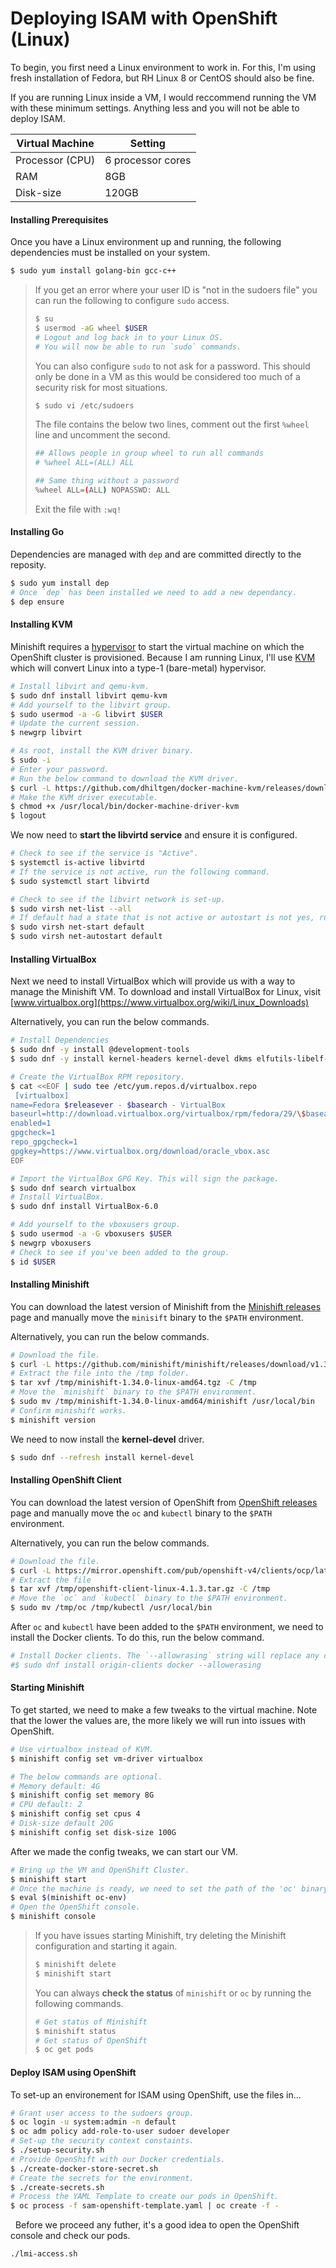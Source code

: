# Deploying ISAM with OpenShift (Linux)

To begin, you first need a Linux environment to work in.
For this, I'm using fresh installation of Fedora, but RH Linux 8 or CentOS should also be fine.

If you are running Linux inside a VM, I would reccommend running the VM with these minimum settings. Anything less and you will not be able to deploy ISAM.

| Virtual Machine | Setting           |
| --------------- | ----------------- |
| Processor (CPU) | 6 processor cores |
| RAM             | 8GB               |
| Disk-size       | 120GB             |

#### Installing Prerequisites

Once you have a Linux environment up and running, the following dependencies must be installed on your system.

```bash
$ sudo yum install golang-bin gcc-c++
```

> If you get an error where your user ID is "not in the sudoers file" you can run the following to configure `sudo` access.
> 
> ```bash
> $ su
> $ usermod -aG wheel $USER
> # Logout and log back in to your Linux OS.
> # You will now be able to run `sudo` commands.
> ```
> 
> You can also configure `sudo` to not ask for a password. This should only be done in a VM as this would be considered too much of a security risk for most situations.
> 
> ```bash
> $ sudo vi /etc/sudoers
> ```
> 
> The file contains the below two lines, comment out the first `%wheel` line and uncomment the second.
> 
> ```bash
> ## Allows people in group wheel to run all commands
> # %wheel ALL=(ALL) ALL
> 
> ## Same thing without a password
> %wheel ALL=(ALL) NOPASSWD: ALL
> ```
> 
> Exit the file with `:wq!`

#### Installing Go

Dependencies are managed with `dep` and are committed directly to the reposity.

```bash
$ sudo yum install dep
# Once `dep` has been installed we need to add a new dependancy.
$ dep ensure
```

#### Installing KVM

Minishift requires a [hypervisor](https://docs.okd.io/latest/minishift/getting-started/setting-up-virtualization-environment.html) to start the virtual machine on which the OpenShift cluster is provisioned. Because I am running Linux, I'll use [KVM](https://www.redhat.com/en/topics/virtualization/what-is-KVM) which will convert Linux into a type-1 (bare-metal) hypervisor.

```bash
# Install libvirt and qemu-kvm.
$ sudo dnf install libvirt qemu-kvm
# Add yourself to the libvirt group.
$ sudo usermod -a -G libvirt $USER
# Update the current session.
$ newgrp libvirt

# As root, install the KVM driver binary.
$ sudo -i
# Enter your password.
# Run the below command to download the KVM driver.
$ curl -L https://github.com/dhiltgen/docker-machine-kvm/releases/download/v0.10.0/docker-machine-driver-kvm-centos7 -o /usr/local/bin/docker-machine-driver-kvm
# Make the KVM driver executable.
$ chmod +x /usr/local/bin/docker-machine-driver-kvm
$ logout
```

We now need to **start the libvirtd service** and ensure it is configured.

```bash
# Check to see if the service is "Active".
$ systemctl is-active libvirtd
# If the service is not active, run the following command.
$ sudo systemctl start libvirtd

# Check to see if the libvirt network is set-up.
$ sudo virsh net-list --all
# If default had a state that is not active or autostart is not yes, run the following commands.
$ sudo virsh net-start default
$ sudo virsh net-autostart default
```

#### Installing VirtualBox

Next we need to install VirtualBox which will provide us with a way to manage the Minishift VM. To download and install VirtualBox for Linux, visit [www.virtualbox.org](https://www.virtualbox.org/wiki/Linux_Downloads)

Alternatively, you can run the below commands.

```bash
# Install Dependencies
$ sudo dnf -y install @development-tools
$ sudo dnf -y install kernel-headers kernel-devel dkms elfutils-libelf-devel qt5-qtx11extras

# Create the VirtualBox RPM repository.
$ cat <<EOF | sudo tee /etc/yum.repos.d/virtualbox.repo
 [virtualbox]
name=Fedora $releasever - $basearch - VirtualBox
baseurl=http://download.virtualbox.org/virtualbox/rpm/fedora/29/\$basearch
enabled=1
gpgcheck=1
repo_gpgcheck=1
gpgkey=https://www.virtualbox.org/download/oracle_vbox.asc
EOF

# Import the VirtualBox GPG Key. This will sign the package.
$ sudo dnf search virtualbox
# Install VirtualBox.
$ sudo dnf install VirtualBox-6.0

# Add yourself to the vboxusers group.
$ sudo usermod -a -G vboxusers $USER
$ newgrp vboxusers
# Check to see if you've been added to the group.
$ id $USER
```

#### Installing Minishift

You can download the latest version of Minishift from the [Minishift releases](https://github.com/minishift/minishift/releases) page and manually move the `minisift` binary to the `$PATH` environment.

Alternatively, you can run the below commands.

```bash
# Download the file.
$ curl -L https://github.com/minishift/minishift/releases/download/v1.34.0/minishift-1.34.0-linux-amd64.tgz -o /tmp/minishift-1.34.0-linux-amd64.tgz
# Extract the file into the /tmp folder.
$ tar xvf /tmp/minishift-1.34.0-linux-amd64.tgz -C /tmp
# Move the `minishift` binary to the $PATH environment.
$ sudo mv /tmp/minishift-1.34.0-linux-amd64/minishift /usr/local/bin
# Confirm minishift works.
$ minishift version
```

We need to now install the **kernel-devel** driver.

```bash
$ sudo dnf --refresh install kernel-devel
```

#### Installing OpenShift Client

You can download the latest version of OpenShift from [OpenShift releases](https://mirror.openshift.com/pub/openshift-v4/clients/ocp/latest/) page and manually move the `oc` and `kubectl` binary to the `$PATH` environment.

Alternatively, you can run the below commands.

```bash
# Download the file.
$ curl -L https://mirror.openshift.com/pub/openshift-v4/clients/ocp/latest/openshift-client-linux-4.1.3.tar.gz -o /tmp/openshift-client-linux-4.1.3.tar.gz
# Extract the file
$ tar xvf /tmp/openshift-client-linux-4.1.3.tar.gz -C /tmp
# Move the `oc` and `kubectl` binary to the $PATH environment.
$ sudo mv /tmp/oc /tmp/kubectl /usr/local/bin
```

After `oc` and `kubectl` have been added to the `$PATH` environment, we need to install the Docker clients. To do this, run the below command.

```bash
# Install Docker clients. The `--allowrasing` string will replace any conflicting packages.
#$ sudo dnf install origin-clients docker --allowerasing
```

#### Starting Minishift

To get started, we need to make a few tweaks to the virtual machine.
Note that the lower the values are, the more likely we will run into issues with OpenShift.

```bash
# Use virtualbox instead of KVM.
$ minishift config set vm-driver virtualbox

# The below commands are optional.
# Memory default: 4G
$ minishift config set memory 8G 
# CPU default: 2
$ minishift config set cpus 4
# Disk-size default 20G
$ minishift config set disk-size 100G
```

After we made the config tweaks, we can start our VM.

```bash
# Bring up the VM and OpenShift Cluster.
$ minishift start
# Once the machine is ready, we need to set the path of the 'oc' binary.
$ eval $(minishift oc-env)
# Open the OpenShift console.
$ minishift console
```

> If you have issues starting Minishift, try deleting the Minishift configuration and starting it again.
> 
> ```bash
> $ minishift delete
> $ minishift start
> ```
> 
> You can always **check the status** of `minishift` or `oc` by running the following commands.
> 
> ```bash
> # Get status of Minishift
> $ minishift status
> # Get status of OpenShift
> $ oc get pods
> ```

#### Deploy ISAM using OpenShift

To set-up an environement for ISAM using OpenShift, use the files in...

```bash
# Grant user access to the sudoers group.
$ oc login -u system:admin -n default
$ oc adm policy add-role-to-user sudoer developer
# Set-up the security context constaints.
$ ./setup-security.sh
# Provide OpenShift with our Docker credentials.
$ ./create-docker-store-secret.sh
# Create the secrets for the environment.
$ ./create-secrets.sh
# Process the YAML Template to create our pods in OpenShift.
$ oc process -f sam-openshift-template.yaml | oc create -f -
```

  Before we proceed any futher, it's a good idea to open the OpenShift console and check our pods.

```bash
./lmi-access.sh
```
